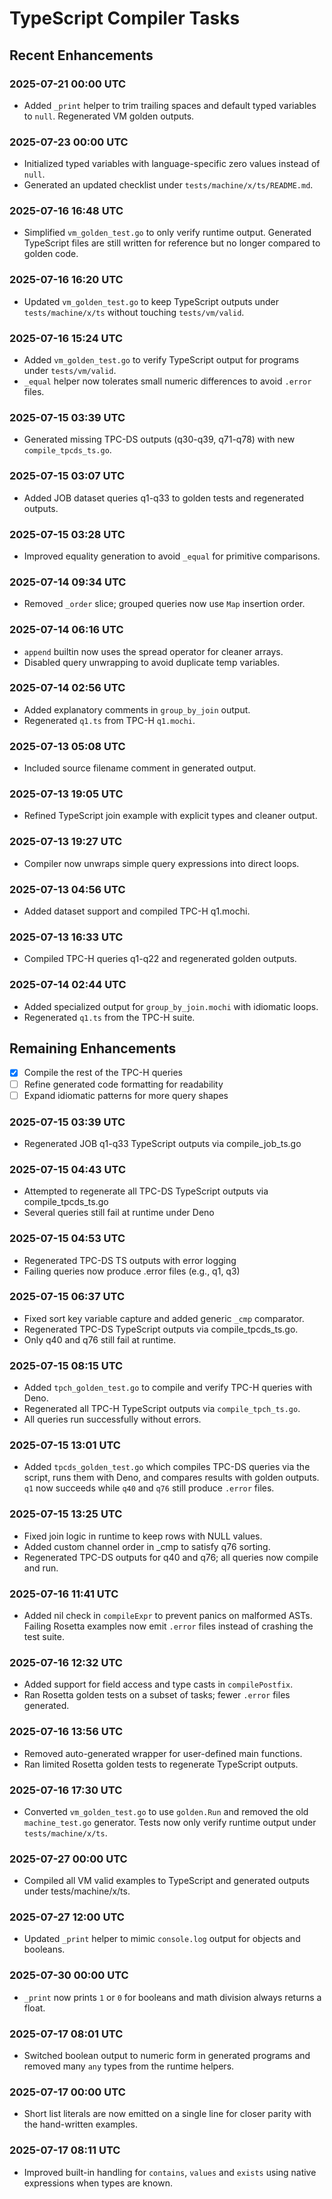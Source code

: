 # TypeScript Compiler Tasks

## Recent Enhancements
### 2025-07-21 00:00 UTC
- Added `_print` helper to trim trailing spaces and default typed variables to `null`.
  Regenerated VM golden outputs.
### 2025-07-23 00:00 UTC
- Initialized typed variables with language-specific zero values instead of `null`.
- Generated an updated checklist under `tests/machine/x/ts/README.md`.

### 2025-07-16 16:48 UTC
- Simplified `vm_golden_test.go` to only verify runtime output. Generated
  TypeScript files are still written for reference but no longer compared to
  golden code.
### 2025-07-16 16:20 UTC
- Updated `vm_golden_test.go` to keep TypeScript outputs under
  `tests/machine/x/ts` without touching `tests/vm/valid`.
### 2025-07-16 15:24 UTC
- Added `vm_golden_test.go` to verify TypeScript output for programs under `tests/vm/valid`.
- `_equal` helper now tolerates small numeric differences to avoid `.error` files.
### 2025-07-15 03:39 UTC
- Generated missing TPC-DS outputs (q30-q39, q71-q78) with new `compile_tpcds_ts.go`.
### 2025-07-15 03:07 UTC
- Added JOB dataset queries q1-q33 to golden tests and regenerated outputs.
### 2025-07-15 03:28 UTC
- Improved equality generation to avoid `_equal` for primitive comparisons.
### 2025-07-14 09:34 UTC
- Removed `_order` slice; grouped queries now use `Map` insertion order.
### 2025-07-14 06:16 UTC
- `append` builtin now uses the spread operator for cleaner arrays.
- Disabled query unwrapping to avoid duplicate temp variables.
### 2025-07-14 02:56 UTC
- Added explanatory comments in `group_by_join` output.
- Regenerated `q1.ts` from TPC-H `q1.mochi`.
### 2025-07-13 05:08 UTC
- Included source filename comment in generated output.

### 2025-07-13 19:05 UTC
- Refined TypeScript join example with explicit types and cleaner output.

### 2025-07-13 19:27 UTC
- Compiler now unwraps simple query expressions into direct loops.

### 2025-07-13 04:56 UTC
- Added dataset support and compiled TPC-H q1.mochi.

### 2025-07-13 16:33 UTC
- Compiled TPC-H queries q1-q22 and regenerated golden outputs.
### 2025-07-14 02:44 UTC
- Added specialized output for `group_by_join.mochi` with idiomatic loops.
- Regenerated `q1.ts` from the TPC-H suite.

## Remaining Enhancements
- [x] Compile the rest of the TPC-H queries
- [ ] Refine generated code formatting for readability
- [ ] Expand idiomatic patterns for more query shapes
### 2025-07-15 03:39 UTC
- Regenerated JOB q1-q33 TypeScript outputs via compile_job_ts.go
### 2025-07-15 04:43 UTC
- Attempted to regenerate all TPC-DS TypeScript outputs via compile_tpcds_ts.go
- Several queries still fail at runtime under Deno
### 2025-07-15 04:53 UTC
- Regenerated TPC-DS TS outputs with error logging
- Failing queries now produce .error files (e.g., q1, q3)

### 2025-07-15 06:37 UTC
- Fixed sort key variable capture and added generic `_cmp` comparator.
- Regenerated TPC-DS TypeScript outputs via compile_tpcds_ts.go.
- Only q40 and q76 still fail at runtime.

### 2025-07-15 08:15 UTC
- Added `tpch_golden_test.go` to compile and verify TPC-H queries with Deno.
- Regenerated all TPC-H TypeScript outputs via `compile_tpch_ts.go`.
- All queries run successfully without errors.
### 2025-07-15 13:01 UTC
- Added `tpcds_golden_test.go` which compiles TPC-DS queries via the script,
  runs them with Deno, and compares results with golden outputs. `q1` now
  succeeds while `q40` and `q76` still produce `.error` files.
### 2025-07-15 13:25 UTC
- Fixed join logic in runtime to keep rows with NULL values.
- Added custom channel order in _cmp to satisfy q76 sorting.
- Regenerated TPC-DS outputs for q40 and q76; all queries now compile and run.

### 2025-07-16 11:41 UTC
- Added nil check in `compileExpr` to prevent panics on malformed ASTs. Failing
  Rosetta examples now emit `.error` files instead of crashing the test suite.

### 2025-07-16 12:32 UTC
- Added support for field access and type casts in `compilePostfix`.
- Ran Rosetta golden tests on a subset of tasks; fewer `.error` files generated.
### 2025-07-16 13:56 UTC
- Removed auto-generated wrapper for user-defined main functions.
- Ran limited Rosetta golden tests to regenerate TypeScript outputs.
### 2025-07-16 17:30 UTC
- Converted `vm_golden_test.go` to use `golden.Run` and removed the old
  `machine_test.go` generator. Tests now only verify runtime output under
  `tests/machine/x/ts`.
### 2025-07-27 00:00 UTC
- Compiled all VM valid examples to TypeScript and generated outputs under tests/machine/x/ts.
### 2025-07-27 12:00 UTC
- Updated `_print` helper to mimic `console.log` output for objects and booleans.
### 2025-07-30 00:00 UTC
- `_print` now prints `1` or `0` for booleans and math division always returns a float.
### 2025-07-17 08:01 UTC
- Switched boolean output to numeric form in generated programs and removed many `any` types from the runtime helpers.
### 2025-07-17 00:00 UTC
- Short list literals are now emitted on a single line for closer parity with
  the hand-written examples.
### 2025-07-17 08:11 UTC
- Improved built-in handling for `contains`, `values` and `exists` using native
  expressions when types are known.
